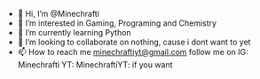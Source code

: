 - 👋 Hi, I’m @Minechrafti
- 👀 I’m interested in Gaming, Programing and Chemistry
- 🌱 I’m currently learning Python
- 💞️ I’m looking to collaborate on nothing, cause i dont want to yet
- 📫 How to reach me minechraftiyt@gmail.com
 follow me on IG: Minechrafti  YT: MinechraftiYT: if you want

<!---
Minechrafti/Minechrafti is a ✨ special ✨ repository because its `README.md` (this file) appears on your GitHub profile.
You can click the Preview link to take a look at your changes.
--->
